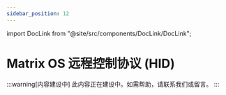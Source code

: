 ```yaml
---
sidebar_position: 12
---
```


import DocLink from "@site/src/components/DocLink/DocLink";

# Matrix OS 远程控制协议 (HID)

:::warning[内容建设中]
此内容正在建设中。如需帮助，请<DocLink to="/docs/Support/ConnectWithUs">联系我们</DocLink>或留言。
:::

